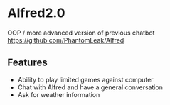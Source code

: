 # Alfred2.0
OOP / more advanced version of previous chatbot
https://github.com/PhantomLeak/Alfred

## Features
- Ability to play limited games against computer
- Chat with Alfred and have a general conversation
- Ask for weather information
